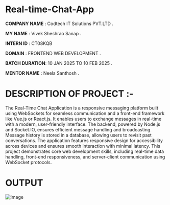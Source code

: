 # Real-time-Chat-App

**COMPANY NAME** : Codtech IT Solutions PVT.LTD .

**MY NAME**     : Vivek Sheshrao Sanap .

**INTERN ID**    : CT08KQB 

**DOMAIN**       : FRONTEND WEB DEVELOPMENT .

**BATCH DURATION**: 10 JAN 2025 TO 10 FEB 2025 .

**MENTOR NAME**   : Neela Santhosh .

# DESCRIPTION OF PROJECT :-
      

The Real-Time Chat Application is a responsive messaging platform built using WebSockets for seamless communication and a front-end framework like Vue.js or React.js. It enables users to exchange messages in real-time with a modern, user-friendly interface. The backend, powered by Node.js and Socket.IO, ensures efficient message handling and broadcasting. Message history is stored in a database, allowing users to revisit past conversations. The application features responsive design for accessibility across devices and ensures smooth interaction with minimal latency. This project demonstrates core web development skills, including real-time data handling, front-end responsiveness, and server-client communication using WebSocket protocols.

# OUTPUT

![Image](https://github.com/user-attachments/assets/0455deba-58bc-49ab-9074-7258361bf04c)
